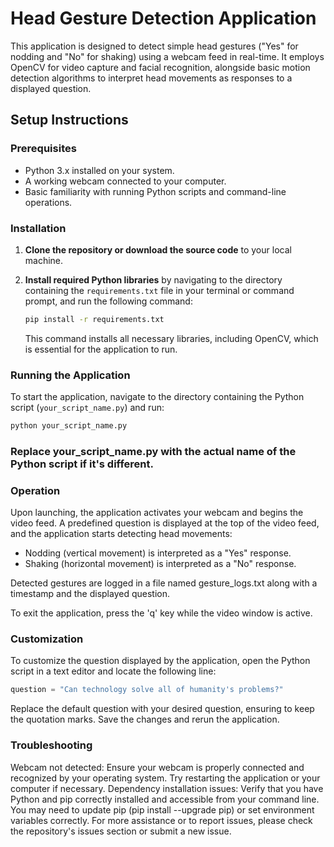 # Head Gesture Detection Application

This application is designed to detect simple head gestures ("Yes" for nodding and "No" for shaking) using a webcam feed in real-time. It employs OpenCV for video capture and facial recognition, alongside basic motion detection algorithms to interpret head movements as responses to a displayed question.

## Setup Instructions

### Prerequisites

- Python 3.x installed on your system.
- A working webcam connected to your computer.
- Basic familiarity with running Python scripts and command-line operations.

### Installation

1. **Clone the repository or download the source code** to your local machine.

2. **Install required Python libraries** by navigating to the directory containing the `requirements.txt` file in your terminal or command prompt, and run the following command:

    ```bash
    pip install -r requirements.txt
    ```

    This command installs all necessary libraries, including OpenCV, which is essential for the application to run.

### Running the Application

To start the application, navigate to the directory containing the Python script (`your_script_name.py`) and run:

```bash
python your_script_name.py
```
### Replace your_script_name.py with the actual name of the Python script if it's different.

### Operation
Upon launching, the application activates your webcam and begins the video feed. A predefined question is displayed at the top of the video feed, and the application starts detecting head movements:

- Nodding (vertical movement) is interpreted as a "Yes" response.
- Shaking (horizontal movement) is interpreted as a "No" response.

Detected gestures are logged in a file named gesture_logs.txt along with a timestamp and the displayed question.

To exit the application, press the 'q' key while the video window is active.

### Customization
To customize the question displayed by the application, open the Python script in a text editor and locate the following line:

```python
question = "Can technology solve all of humanity's problems?"
```

Replace the default question with your desired question, ensuring to keep the quotation marks. Save the changes and rerun the application.

### Troubleshooting
Webcam not detected: Ensure your webcam is properly connected and recognized by your operating system. Try restarting the application or your computer if necessary.
Dependency installation issues: Verify that you have Python and pip correctly installed and accessible from your command line. You may need to update pip (pip install --upgrade pip) or set environment variables correctly.
For more assistance or to report issues, please check the repository's issues section or submit a new issue.





